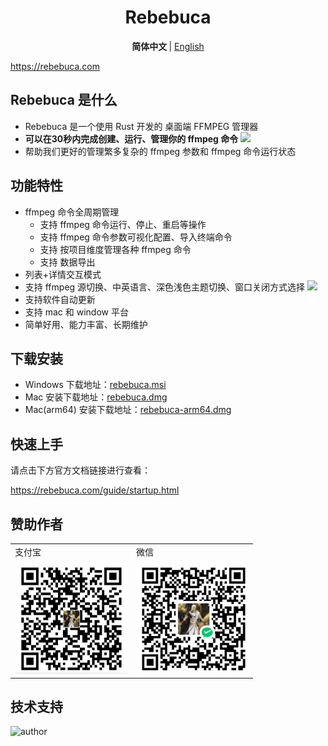 <h1 align="center">Rebebuca</h1>

<p align="center">
<b> 简体中文 </b> | <a href="https://github.com/rebebuca/rebebuca/blob/main/README.en.md"> English </a>
</p>

https://rebebuca.com

## Rebebuca 是什么

- Rebebuca 是一个使用 Rust 开发的 桌面端 FFMPEG 管理器
- **可以在30秒内完成创建、运行、管理你的 ffmpeg 命令**
![](./docs/quick.gif)
- 帮助我们更好的管理繁多复杂的 ffmpeg 参数和 ffmpeg 命令运行状态

## 功能特性

- ffmpeg 命令全周期管理
  - 支持 ffmpeg 命令运行、停止、重启等操作
  - 支持 ffmpeg 命令参数可视化配置、导入终端命令
  - 支持 按项目维度管理各种 ffmpeg 命令
  - 支持 数据导出
- 列表+详情交互模式
- 支持 ffmpeg 源切换、中英语言、深色浅色主题切换、窗口关闭方式选择
![](./docs/config.gif)
- 支持软件自动更新
- 支持 mac 和 window 平台
- 简单好用、能力丰富、长期维护

## 下载安装

- Windows 下载地址：[rebebuca.msi](https://download.m7s.live/rb/Rebebuca_0.1.0_x64_en-US.msi)
- Mac 安装下载地址：[rebebuca.dmg](https://download.m7s.live/rb/Rebebuca_0.1.0_x64.dmg)
- Mac(arm64) 安装下载地址：[rebebuca-arm64.dmg](https://download.m7s.live/rb/Rebebuca_0.1.0_aarch64.dmg)

## 快速上手

请点击下方官方文档链接进行查看：

https://rebebuca.com/guide/startup.html

## 赞助作者

<table>
<tr>
<td>支付宝</td>
<td>微信</td>
</tr>
<tr>
<td>
<img src="./docs/zfb-pay.jpg" width="180" height="180" alt="支付宝赞赏码">
</td>
<td>
<img src="./docs/wx-pay.jpg" width="180" height="180" alt="微信赞赏码"></td>
</tr>
</table>

## 技术支持

<img src="https://rebebuca.com/author.jpg" alt="author" width="200" height="200">
